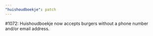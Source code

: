 ```yaml
---
"huishoudboekje": patch
---
```


#1072: Huishoudboekje now accepts burgers without a phone number and/or email address.
